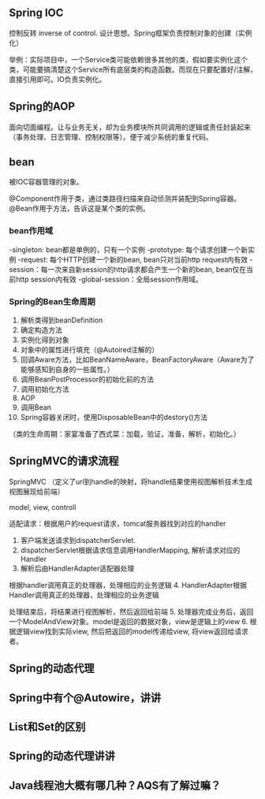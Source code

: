 ## Spring IOC

控制反转 inverse of control. 设计思想。Spring框架负责控制对象的创建（实例化）

举例：实际项目中，一个Service类可能依赖很多其他的类，假如要实例化这个类，可能要搞清楚这个Service所有底层类的构造函数。而现在只要配置好/注解，直接引用即可。IO负责实例化。

## Spring的AOP

面向切面编程。让与业务无关，却为业务模块所共同调用的逻辑或责任封装起来（事务处理、日志管理、控制权限等）。便于减少系统的重复代码。

## bean

被IOC容器管理的对象。

@Component作用于类，通过类路径扫描来自动侦测并装配到Spring容器。@Bean作用于方法，告诉这是某个类的实例。


### bean作用域
-singleton: bean都是单例的，只有一个实例
-prototype: 每个请求创建一个新实例
-request: 每个HTTP创建一个新的bean, bean只对当前http request内有效
-session：每一次来自新session的http请求都会产生一个新的bean, bean仅在当前http session内有效
-global-session：全局session作用域。


### Spring的Bean生命周期

1. 解析类得到beanDefinition
2. 确定构造方法
3. 实例化得到对象
4. 对象中的属性进行填充（@Autoired注解的）
5. 回调Aware方法，比如BeanNameAware，BeanFactoryAware（Aware为了能够感知到自身的一些属性。）
6. 调用BeanPostProcessor的初始化前的方法
7. 调用初始化方法
8. AOP
9. 调用Bean
10. Spring容器关闭时，使用DisposableBean中的destory()方法

（类的生命周期：家宴准备了西式菜：加载，验证，准备，解析，初始化。）


## SpringMVC的请求流程

SpringMVC （定义了url到handle的映射，将handle结果使用视图解析技术生成视图展现给前端）

model, view, controll

适配请求：根据用户的request请求，tomcat服务器找到对应的handler
1. 客户端发送请求到dispatcherServlet.
2. dispatcherServlet根据请求信息调用HandlerMapping, 解析请求对应的Handler
3. 解析后由HandlerAdapter适配器处理

根据handler调用真正的处理器，处理相应的业务逻辑
4. HandlerAdapter根据Handler调用真正的处理器，处理相应的业务逻辑

处理结束后，将结果进行视图解析，然后返回给前端
5. 处理器完成业务后，返回一个ModelAndView对象。model是返回的数据对象，view是逻辑上的view
6. 根据逻辑view找到实际view, 然后把返回的model传递给view, 将view返回给请求者。

## Spring的动态代理

## Spring中有个@Autowire，讲讲

## List和Set的区别

## Spring的动态代理讲讲

## Java线程池大概有哪几种？AQS有了解过嘛？